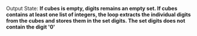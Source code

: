 Output State: **If cubes is empty, digits remains an empty set. If cubes contains at least one list of integers, the loop extracts the individual digits from the cubes and stores them in the set digits. The set digits does not contain the digit '0'**